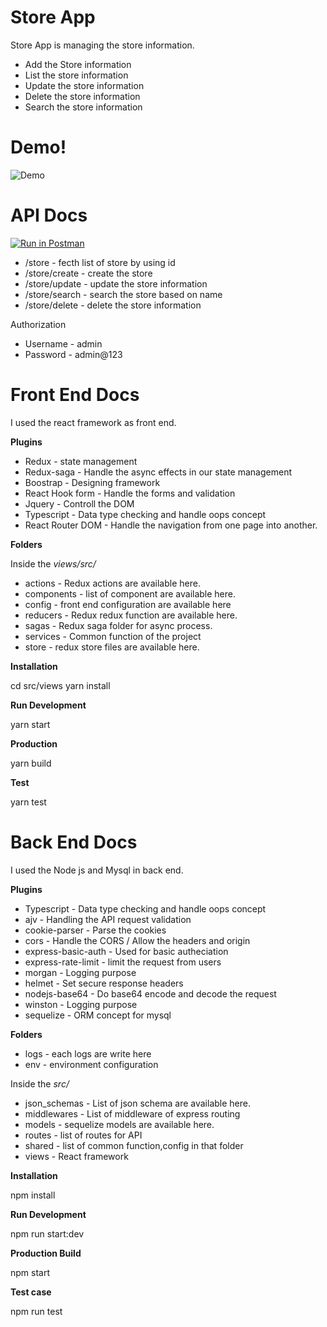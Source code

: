 # Store App

Store App is managing the store information.

  - Add the Store information
  - List the store information
  - Update the store information
  - Delete the store information
  - Search the store information

# Demo!

![Demo](../master/docs/demo.gif)

# API Docs

[![Run in Postman](https://run.pstmn.io/button.svg)](https://app.getpostman.com/run-collection/64f0ec9f938782838df7#?env%5BDEVELOPMENT%5D=W3sia2V5IjoiZW5kX3BvaW50IiwidmFsdWUiOiJodHRwOi8vbG9jYWxob3N0OjQwMDAvIiwiZW5hYmxlZCI6dHJ1ZX1d)

  - /store - fecth list of store by using id
  - /store/create - create the store
  - /store/update - update the store information
  - /store/search - search the store based on name
  - /store/delete - delete the store information

Authorization
   
  - Username - admin
  - Password - admin@123

# Front End Docs

I used the react framework as front end. 

**Plugins** 
  
  - Redux - state management
  - Redux-saga - Handle the async effects in our state management
  - Boostrap - Designing framework
  - React Hook form - Handle the forms and validation
  - Jquery - Controll the DOM
  - Typescript - Data type checking and handle oops concept
  - React Router DOM - Handle the navigation from one page into another.

**Folders** 
    
  Inside the *views/src/*
  - actions - Redux actions are available here.
  - components - list of component are available here.
  - config - front end configuration are available here
  - reducers - Redux redux function are available here. 
  - sagas - Redux saga folder for async process.
  - services - Common function of the project
  - store - redux store files are available here.
 
**Installation**

  cd src/views
  yarn install

**Run Development**

  yarn start

**Production**

  yarn build

**Test**

  yarn test

# Back End Docs

I used the Node js and Mysql in back end.

**Plugins** 
  
  - Typescript - Data type checking and handle oops concept
  - ajv - Handling the API request validation 
  - cookie-parser - Parse the cookies
  - cors - Handle the CORS / Allow the headers and origin
  - express-basic-auth - Used for basic autheciation
  - express-rate-limit - limit the request from users
  - morgan - Logging purpose
  - helmet - Set secure response headers
  - nodejs-base64 - Do base64 encode and decode the request
  - winston - Logging purpose
  - sequelize - ORM concept for mysql

**Folders** 
    
  - logs - each logs are write here
  - env - environment configuration 

  Inside the *src/*

  - json_schemas - List of json schema are available here. 
  - middlewares - List of middleware of express routing
  - models - sequelize models are available here.  
  - routes - list of routes for API
  - shared - list of common function,config in that folder
  - views - React framework

**Installation**

  npm install

**Run Development**

  npm run start:dev

**Production Build**

  npm start

**Test case**

  npm run test
